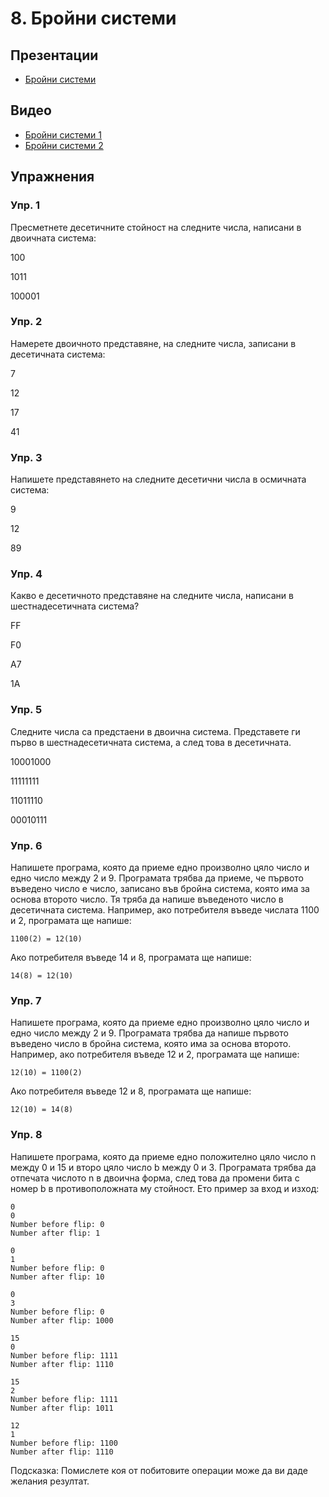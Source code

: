# 8. Бройни системи

## Презентации

* [Бройни системи](https://docs.google.com/presentation/d/1FhsbdUW2I6mnaFi-kv-fQwr4v-1QNvxSeuhVpzyOx98/edit?usp=sharing)

## Видео
* [Бройни системи 1](https://youtu.be/UobsVc3AESM)
* [Бройни системи 2](https://youtu.be/N-Wja-3Q2Pk)

## Упражнения

### Упр. 1
Пресметнете десетичните стойност на следните числа, написани в двоичната система:

100

1011

100001

### Упр. 2

Намерете двоичното представяне, на следните числа, записани в десетичната система:

7

12

17

41

### Упр. 3

Напишете представянето на следните десетични числа в осмичната система:

9

12

89

### Упр. 4

Какво е десетичното представяне на следните числа, написани в шестнадесетичната система?

FF

F0

A7

1A

### Упр. 5
Следните числа са предстаени в двоична система. Представете ги първо в шестнадесетичната система, а след това в десетичната.

10001000

11111111

11011110

00010111

### Упр. 6
Напишете програма, която да приеме едно произволно цяло число и едно число между 2 и 9. Програмата трябва да приеме, че първото въведено число е число, записано във бройна система, която има за основа второто число. Тя тряба да напише въведеното число в десетичната система. Например, ако потребителя въведе числата 1100 и 2, програмата ще напише:
~~~
1100(2) = 12(10)
~~~
Ако потребителя въведе 14 и 8, програмата ще напише:
~~~
14(8) = 12(10)
~~~

### Упр. 7
Напишете програма, която да приеме едно произволно цяло число и едно число между 2 и 9. Програмата трябва да напише първото въведено число в бройна система, която има за основа второто. Например, ако потребителя въведе 12 и 2, програмата ще напише:
~~~
12(10) = 1100(2)
~~~
Ако потребителя въведе 12 и 8, програмата ще напише:
~~~
12(10) = 14(8)
~~~

### Упр. 8
Напишете програма, която да приеме едно положително цяло число n между 0 и 15 и второ цяло число b между 0 и 3. Програмата трябва да отпечата числото n в двоична форма, след това да промени бита с номер b в противоположната му стойност. Ето пример за вход и изход:
~~~
0
0
Number before flip: 0
Number after flip: 1

0
1
Number before flip: 0
Number after flip: 10

0
3
Number before flip: 0
Number after flip: 1000

15
0
Number before flip: 1111
Number after flip: 1110

15
2
Number before flip: 1111
Number after flip: 1011

12
1
Number before flip: 1100
Number after flip: 1110
~~~
Подсказка: Помислете коя от побитовите операции може да ви даде желания резултат.
